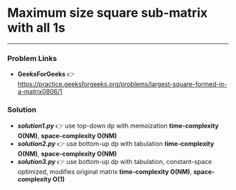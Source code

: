 # Maximum size square sub-matrix with all 1s

---

### Problem Links
- **__GeeksForGeeks__** :point_right: https://practice.geeksforgeeks.org/problems/largest-square-formed-in-a-matrix0806/1

### Solution
- **_solution1.py_** :point_right: use top-down dp with memoization **time-complexity O(NM)**, **space-complexity O(NM)**
- **_solution2.py_** :point_right: use bottom-up dp with tabulation **time-complexity O(NM)**, **space-complexity O(NM)**
- **_solution3.py_** :point_right: use bottom-up dp with tabulation, constant-space optimized, modifies original matrix **time-complexity O(NM)**, **space-complexity O(1)**
